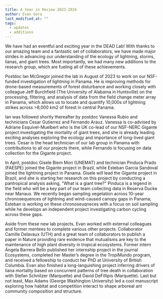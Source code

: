 ```yaml
---
title: A Year in Review 2023-2024
author: Evan Gora
last_modified_at: ""
tags:
  - updates
  - additions
---
```


We have had an eventful and exciting year in the DEAD Lab! With thanks to our amazing team and a fantastic set of collaborators, we have made major strides in advancing our understanding of the ecology of lightning, storms, lianas, and giant trees. Most importantly, we had many new additions to the research group, which are fueling all of these achievements.

Postdoc Ian McGregor joined the lab in August of 2023 to work on our NSF-funded investigation of lightning in Panama. He is improving methods for drone-based measurements of forest disturbance and working closely with colleague Jeff Burchfield (The University of Alabama in Huntsville) on the processing, filtering, and analysis of data from the field change meter array in Panama, which allows us to locate and quantify 10,000s of lightning strikes across >8,000 km2 of forest in central Panama. 

Ian was followed shortly thereafter by postdoc Vanessa Rubio and technicians Cesar Gutierrez and Fernando Arauz. Vanessa is co-advised by Adriane Esquivel-Muelbert who is the UK co-lead of our NSF-NERC Gigante project investigating the mortality of giant trees, and she is already leading exciting analyses exploring the ecology and importance of long-lived giant trees. Cesar is the head technician of our lab group in Panama with contributions to all our projects there, while Fernando is focusing on data collection for the Gigante project. 

In April, postdoc Gisele Biem Mori (UNEMAT) and technician Pinduca Prado (FAESPE) joined the Gigante project in Brazil, while Esteban Garcia Sandoval joined the lightning project in Panama. Gisele will lead the Gigante project in Brazil, and she is starting her research on this project by conducting a pantropical analysis asking, "What is a giant tree?" Pinduca is a legend in the field who will be a key part of our team collecting data in Reserva Ducke near Manaus. We recently began sampling vegetation across 10-year chronosequences of lightning and wind-caused canopy gaps in Panama; Esteban is working on these chronoseuqneces with a focus on soil sampling while he develops an independent project investigating carbon cycling across these gaps. 

Aside from these new lab projects, Evan worked with external colleagues and former mentees to complete various other projects. Collaborator Camille Delavaux (UTH) and a great team of collaborators to publish a paper in Nature providing rare evidence that mutualisms are key to the maintenance of high plant diversity in tropical ecosystems. Former intern Ángela Barrera Bello published her internship project in the journal Ecosystems, completed her Master’s degree in the TropiMundo program, and received a fellowship to conduct her PhD at University of British Columbia. Evan also finished a long-languishing project inferring drivers of liana mortality based on concurrent patterns of tree death in collaboration with Stefan Schnitzer (Marquette) and David DeFillipis (Marquette). Last but not least, Max Adams (George Washington University) led a cool manuscript exploring how habitat and competition interact to shape arboreal ant community composition and structure.
